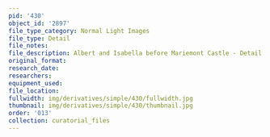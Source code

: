 ```yaml
---
pid: '430'
object_id: '2897'
file_type_category: Normal Light Images
file_type: Detail
file_notes:
file_description: Albert and Isabella before Mariemont Castle - Detail 1
original_format:
research_date:
researchers:
equipment_used:
file_location:
fullwidth: img/derivatives/simple/430/fullwidth.jpg
thumbnail: img/derivatives/simple/430/thumbnail.jpg
order: '013'
collection: curatorial_files
---
```

